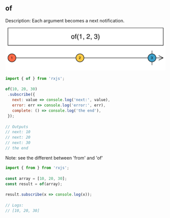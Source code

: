 ## of 

 Description: Each argument becomes a next notification.

 ![of](/rxjs/img/of.png "of")

 ```javascript
 import { of } from 'rxjs';
 
of(10, 20, 30)
  .subscribe({
    next: value => console.log('next:', value),
    error: err => console.log('error:', err),
    complete: () => console.log('the end'),
  });
 
// Outputs
// next: 10
// next: 20
// next: 30
// the end
 ```

 Note: see the different between 'from' and 'of'

```javascript
import { from } from 'rxjs';

const array = [10, 20, 30];
const result = of(array);

result.subscribe(x => console.log(x));

// Logs:
// [10, 20, 30]
```
